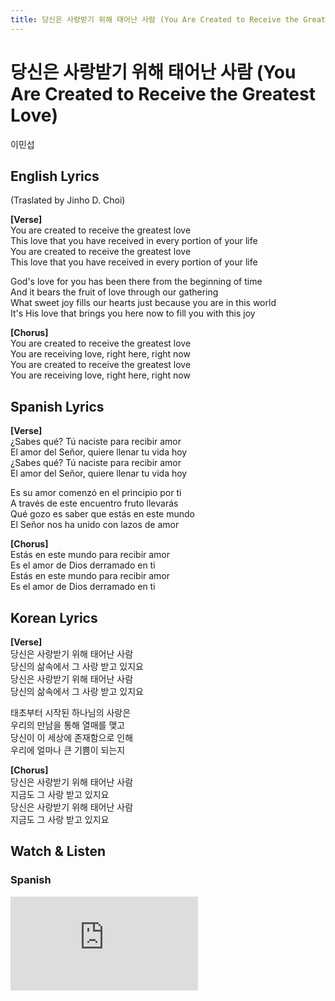 ```yaml
---
title: 당신은 사랑받기 위해 태어난 사람 (You Are Created to Receive the Greatest Love)
---
```


# 당신은 사랑받기 위해 태어난 사람 (You Are Created to Receive the Greatest Love)

이민섭

## English Lyrics
(Traslated by Jinho D. Choi)

**[Verse]**  
You are created to receive the greatest love  
This love that you have received in every portion of your life  
You are created to receive the greatest love  
This love that you have received in every portion of your life  

God's love for you has been there from the beginning of time  
And it bears the fruit of love through our gathering  
What sweet joy fills our hearts just because you are in this world  
It's His love that brings you here now to fill you with this joy  

**[Chorus]**  
You are created to receive the greatest love  
You are receiving love, right here, right now  
You are created to receive the greatest love  
You are receiving love, right here, right now  

## Spanish Lyrics

**[Verse]**  
¿Sabes qué? Tú naciste para recibir amor  
El amor del Señor, quiere llenar tu vida hoy  
¿Sabes qué? Tú naciste para recibir amor  
El amor del Señor, quiere llenar tu vida hoy  

Es su amor comenzó en el principio por ti  
A través de este encuentro fruto llevarás  
Qué gozo es saber que estás en este mundo  
El Señor nos ha unido con lazos de amor  

**[Chorus]**   
Estás en este mundo  para recibir amor  
Es el amor de Dios  derramado en ti  
Estás en este mundo  para recibir amor  
Es el amor de Dios  derramado en ti  

## Korean Lyrics

**[Verse]**  
당신은 사랑받기 위해 태어난 사람  
당신의 삶속에서 그 사랑 받고 있지요  
당신은 사랑받기 위해 태어난 사람  
당신의 삶속에서 그 사랑 받고 있지요  

태초부터 시작된 하나님의 사랑은  
우리의 만남을 통해 열매를 맺고  
당신이 이 세상에 존재함으로 인해  
우리에  얼마나 큰 기쁨이 되는지  

**[Chorus]**  
당신은 사랑받기 위해 태어난 사람  
지금도 그 사랑 받고 있지요  
당신은 사랑받기 위해 태어난 사람  
지금도 그 사랑 받고 있지요  

## Watch & Listen

### Spanish

<div style={{position: 'relative', paddingBottom: '56.25%', height: 0, overflow: 'hidden', maxWidth: '95%'}}>
  <iframe 
    style={{position: 'absolute', top: 0, left: 0, width: '100%', height: '100%'}}
    src="https://www.youtube.com/embed/haTwb130EP4" 
    frameBorder="0" 
    allow="accelerometer; autoplay; clipboard-write; encrypted-media; gyroscope; picture-in-picture; web-share" 
    allowFullScreen>
  </iframe>
</div>
